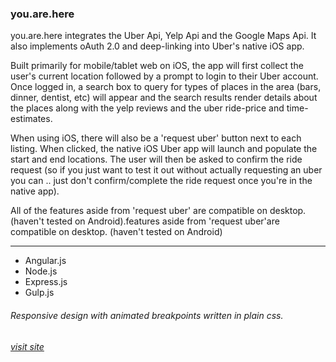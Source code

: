 ### you.are.here
you.are.here integrates the Uber Api, Yelp Api and the Google Maps Api. It also implements oAuth 2.0 and deep-linking into Uber's native iOS app.

Built primarily for mobile/tablet web on iOS, the app will first collect the user's current location followed by a prompt to login to their Uber account. Once logged in, a search box to query for types of places in the area (bars, dinner, dentist, etc) will appear and the search results render details about the places along with the yelp reviews and the uber ride-price and time-estimates.

When using iOS, there will also be a 'request uber'​ button next to each listing. When clicked, the native iOS Uber app will launch and populate the start and end locations. The user will then be asked to confirm the ride request (so if you just want to test it out without actually requesting an uber you can .. just don't confirm/complete the ride request once you're in the native app).

All of the features aside from 'request uber'​ are compatible on desktop. (haven't tested on Android).features aside from 'request uber'​ are compatible on desktop. (haven't tested on Android)
_____________
 - Angular.js 
 - Node.js
 - Express.js 
 - Gulp.js

###### Responsive design with animated breakpoints written in plain css.

###### [visit site](https://you-are-here-app.herokuapp.com)